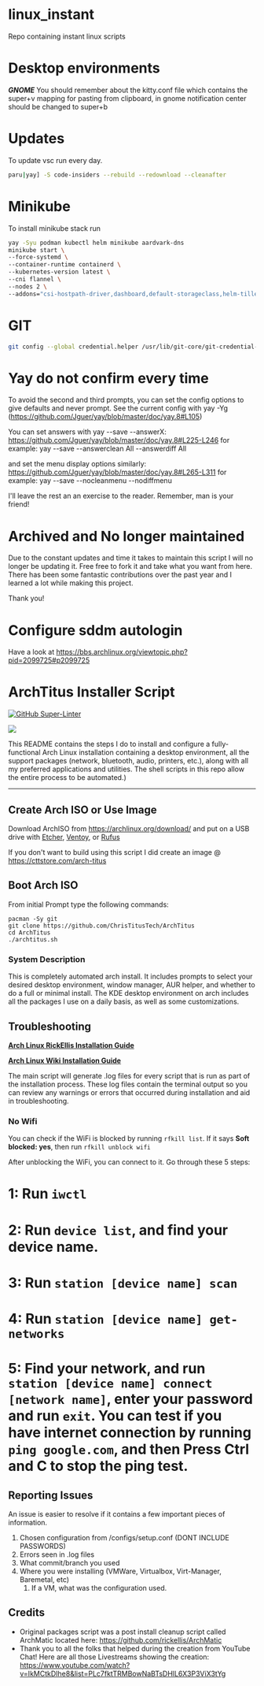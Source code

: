 # linux_instant

Repo containing instant linux scripts

# Desktop environments

***GNOME***
You should remember about the kitty.conf file which contains the super+v mapping for pasting from clipboard, in gnome notification center should be changed to super+b  

# Updates

To update vsc run every day.

```bash
paru|yay] -S code-insiders --rebuild --redownload --cleanafter
```

# Minikube

To install minikube stack run

```bash
yay -Syu podman kubectl helm minikube aardvark-dns
minikube start \
--force-systemd \
--container-runtime containerd \
--kubernetes-version latest \
--cni flannel \
--nodes 2 \
--addons="csi-hostpath-driver,dashboard,default-storageclass,helm-tiller,ingress,ingress-dns,metallb,metrics-server,portainer,storage-provisioner,volumesnapshots"

```

# GIT

```bash
git config --global credential.helper /usr/lib/git-core/git-credential-libsecret
```

# Yay do not confirm every time

To avoid the second and third prompts, you can set the config options to give defaults and never prompt. See the current config with yay -Yg (<https://github.com/Jguer/yay/blob/master/doc/yay.8#L105>)

You can set answers with yay --save --answerX: <https://github.com/Jguer/yay/blob/master/doc/yay.8#L225-L246>
for example: yay --save --answerclean All --answerdiff All

and set the menu display options similarly: <https://github.com/Jguer/yay/blob/master/doc/yay.8#L265-L311>
for example: yay --save --nocleanmenu --nodiffmenu

I'll leave the rest an an exercise to the reader. Remember, man is your friend!

# Archived and No longer maintained

Due to the constant updates and time it takes to maintain this script I will no longer be updating it. Free free to fork it and take what you want from here. There has been some fantastic contributions over the past year and I learned a lot while making this project.

Thank you!

# Configure sddm autologin

Have a look at <https://bbs.archlinux.org/viewtopic.php?pid=2099725#p2099725>

# ArchTitus Installer Script

[![GitHub Super-Linter](https://github.com/ChrisTitusTech/ArchTitus/workflows/Lint%20Code%20Base/badge.svg)](https://github.com/marketplace/actions/super-linter)

<img src="https://i.imgur.com/YiNMnan.png" />

This README contains the steps I do to install and configure a fully-functional Arch Linux installation containing a desktop environment, all the support packages (network, bluetooth, audio, printers, etc.), along with all my preferred applications and utilities. The shell scripts in this repo allow the entire process to be automated.)

---

## Create Arch ISO or Use Image

Download ArchISO from <https://archlinux.org/download/> and put on a USB drive with [Etcher](https://www.balena.io/etcher/), [Ventoy](https://www.ventoy.net/en/index.html), or [Rufus](https://rufus.ie/en/)

If you don't want to build using this script I did create an image @ <https://cttstore.com/arch-titus>

## Boot Arch ISO

From initial Prompt type the following commands:

```
pacman -Sy git
git clone https://github.com/ChrisTitusTech/ArchTitus
cd ArchTitus
./archtitus.sh
```

### System Description

This is completely automated arch install. It includes prompts to select your desired desktop environment, window manager, AUR helper, and whether to do a full or minimal install. The KDE desktop environment on arch includes all the packages I use on a daily basis, as well as some customizations.

## Troubleshooting

**[Arch Linux RickEllis Installation Guide](https://github.com/rickellis/Arch-Linux-Install-Guide)**

**[Arch Linux Wiki Installation Guide](https://wiki.archlinux.org/title/Installation_guide)**

The main script will generate .log files for every script that is run as part of the installation process. These log files contain the terminal output so you can review any warnings or errors that occurred during installation and aid in troubleshooting.

### No Wifi

You can check if the WiFi is blocked by running `rfkill list`.
If it says **Soft blocked: yes**, then run `rfkill unblock wifi`

After unblocking the WiFi, you can connect to it. Go through these 5 steps:

# 1: Run `iwctl`

# 2: Run `device list`, and find your device name.

# 3: Run `station [device name] scan`

# 4: Run `station [device name] get-networks`

# 5: Find your network, and run `station [device name] connect [network name]`, enter your password and run `exit`. You can test if you have internet connection by running `ping google.com`, and then Press Ctrl and C to stop the ping test.

## Reporting Issues

An issue is easier to resolve if it contains a few important pieces of information.

1. Chosen configuration from /configs/setup.conf (DONT INCLUDE PASSWORDS)
1. Errors seen in .log files
1. What commit/branch you used
1. Where you were installing (VMWare, Virtualbox, Virt-Manager, Baremetal, etc)
    1. If a VM, what was the configuration used.

## Credits

- Original packages script was a post install cleanup script called ArchMatic located here: <https://github.com/rickellis/ArchMatic>
- Thank you to all the folks that helped during the creation from YouTube Chat! Here are all those Livestreams showing the creation: <https://www.youtube.com/watch?v=IkMCtkDIhe8&list=PLc7fktTRMBowNaBTsDHlL6X3P3ViX3tYg>
